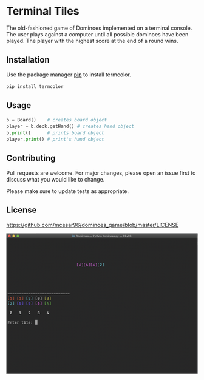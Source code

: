 # Terminal Tiles

The old-fashioned game of Dominoes implemented on a terminal console. The user plays against a computer until all possible dominoes have been played. The player with the highest score at the end of a round wins.

## Installation

Use the package manager [pip](https://pip.pypa.io/en/stable/) to install termcolor.

```bash
pip install termcolor
```

## Usage

```python
b = Board()    # creates board object
player = b.deck.getHand() # creates hand object
b.print()      # prints board object
player.print() # print's hand object
```

## Contributing
Pull requests are welcome. For major changes, please open an issue first to discuss what you would like to change.

Please make sure to update tests as appropriate.

## License
https://github.com/mcesar96/dominoes_game/blob/master/LICENSE


![](images/dominoes.png)
